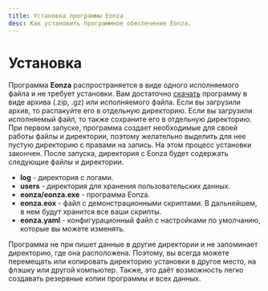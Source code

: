 ```yaml
---
title: Установка программы Eonza
desc: Как установить программное обеспечение Eonza.
---
```

# Установка

Программа **Eonza** распространяется в виде одного исполняемого файла и не требует установки. Вам достаточно [скачать](/ru/downloads.html) программу в виде архива (.zip, .gz) или исполняемого файла. Если вы загрузили архив, то распакуйте его в отдельную директорию. Если вы загрузили исполняемый файл, то также сохраните его в отдельную директорию. При первом запуске, программа создает необходимые для своей работы файлы и директории, поэтому желательно выделить для нее пустую директорию с правами на запись. На этом процесс установки закончен. После запуска, директория с Eonza будет содержать следующие файлы и директории.

* **log** - директория с логами.
* **users** - директория для хранения пользовательских данных.
* **eonza/eonza.exe** - программа Eonza.
* **eonza.eox** - файл с демонстрационными скриптами. В дальнейшем, в нем будут хранится все ваши скрипты.
* **eonza.yaml** - конфигурационный файл с настройками по умолчанию, которые вы можете изменять.

Программа не при пишет данные в другие директории и не запоминает директорию, где она расположена. Поэтому, вы всегда можете перемещать или копировать директорию установки в другое место, на флэшку или другой компьютер. Также, это даёт возможность легко создавать резервные копии программы и всех данных.
